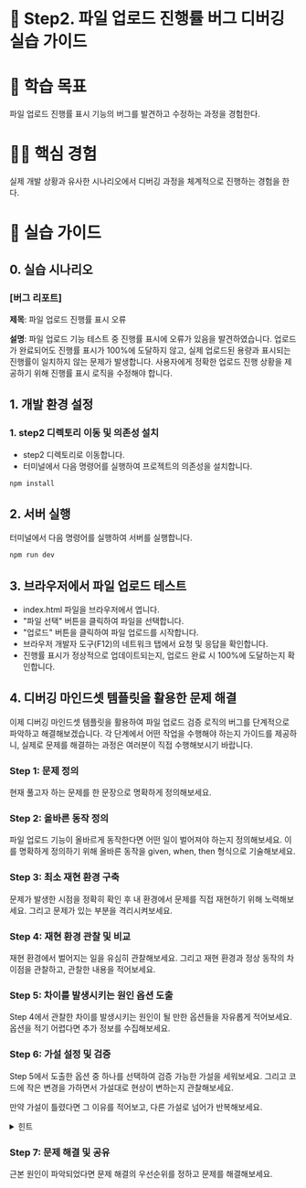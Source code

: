 # 📂 Step2. 파일 업로드 진행률 버그 디버깅 실습 가이드

# 🎯 학습 목표

파일 업로드 진행률 표시 기능의 버그를 발견하고 수정하는 과정을 경험한다.

# 🏃🏻 핵심 경험

실제 개발 상황과 유사한 시나리오에서 디버깅 과정을 체계적으로 진행하는 경험을 한다.

# 📝 실습 가이드

## 0. 실습 시나리오

### [버그 리포트]

**제목**: 파일 업로드 진행률 표시 오류

**설명**:
파일 업로드 기능 테스트 중 진행률 표시에 오류가 있음을 발견하였습니다. 업로드가 완료되어도 진행률 표시가 100%에 도달하지 않고, 실제 업로드된 용량과 표시되는 진행률이 일치하지 않는 문제가 발생합니다. 사용자에게 정확한 업로드 진행 상황을 제공하기 위해 진행률 표시 로직을 수정해야 합니다.

## 1. 개발 환경 설정

### 1. step2 디렉토리 이동 및 의존성 설치

- step2 디렉토리로 이동합니다.
- 터미널에서 다음 명령어를 실행하여 프로젝트의 의존성을 설치합니다.

```bash
npm install
```

## 2. 서버 실행

터미널에서 다음 명령어를 실행하여 서버를 실행합니다.

```bash
npm run dev
```

## 3. 브라우저에서 파일 업로드 테스트

- index.html 파일을 브라우저에서 엽니다.
- "파일 선택" 버튼을 클릭하여 파일을 선택합니다.
- "업로드" 버튼을 클릭하여 파일 업로드를 시작합니다.
- 브라우저 개발자 도구(F12)의 네트워크 탭에서 요청 및 응답을 확인합니다.
- 진행률 표시가 정상적으로 업데이트되는지, 업로드 완료 시 100%에 도달하는지 확인합니다.

## 4. 디버깅 마인드셋 템플릿을 활용한 문제 해결

이제 디버깅 마인드셋 템플릿을 활용하여 파일 업로드 검증 로직의 버그를 단계적으로 파악하고 해결해보겠습니다. 각 단계에서 어떤 작업을 수행해야 하는지 가이드를 제공하니, 실제로 문제를 해결하는 과정은 여러분이 직접 수행해보시기 바랍니다.

### Step 1: 문제 정의

현재 풀고자 하는 문제를 한 문장으로 명확하게 정의해보세요.

### Step 2: 올바른 동작 정의

파일 업로드 기능이 올바르게 동작한다면 어떤 일이 벌어져야 하는지 정의해보세요. 이를 명확하게 정의하기 위해 올바른 동작을 given, when, then 형식으로 기술해보세요.

### Step 3: 최소 재현 환경 구축

문제가 발생한 시점을 정확히 확인 후 내 환경에서 문제를 직접 재현하기 위해 노력해보세요. 그리고 문제가 있는 부분을 격리시켜보세요.

### Step 4: 재현 환경 관찰 및 비교

재현 환경에서 벌어지는 일을 유심히 관찰해보세요. 그리고 재현 환경과 정상 동작의 차이점을 관찰하고, 관찰한 내용을 적어보세요.

### Step 5: 차이를 발생시키는 원인 옵션 도출

Step 4에서 관찰한 차이를 발생시키는 원인이 될 만한 옵션들을 자유롭게 적어보세요. 옵션을 적기 어렵다면 추가 정보를 수집해보세요.

### Step 6: 가설 설정 및 검증

Step 5에서 도출한 옵션 중 하나를 선택하여 검증 가능한 가설을 세워보세요. 그리고 코드에 작은 변경을 가하면서 가설대로 현상이 변하는지 관찰해보세요.

만약 가설이 틀렸다면 그 이유를 적어보고, 다른 가설로 넘어가 반복해보세요.

<details>
<summary>힌트</summary>

- updateProgress 함수가 업로드 완료 시점에 호출되는지 확인해보세요.
- uploadedBytes 변수가 업로드된 청크 크기만큼 정확하게 증가하는지 확인해보세요.
- totalSize 값이 실제 파일 크기와 일치하는지 확인해보세요.

</details>

### Step 7: 문제 해결 및 공유

근본 원인이 파악되었다면 문제 해결의 우선순위를 정하고 문제를 해결해보세요.

